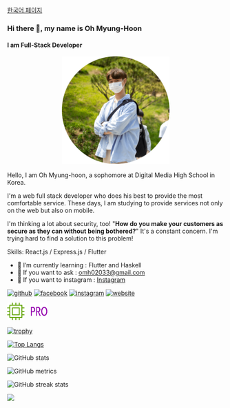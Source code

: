 [한국어 페이지](https://github.com/omh02033/omh02033/blob/main/korea_README.md)
### Hi there 👋, my name is Oh Myung-Hoon
#### I am Full-Stack Developer
<div align="center"><img src="https://raw.githubusercontent.com/omh02033/omh02033/main/images/profile.png" width="250" /></div>

Hello, I am Oh Myung-hoon, a sophomore at Digital Media High School in Korea.

I'm a web full stack developer who does his best to provide the most comfortable service. These days, I am studying to provide services not only on the web but also on mobile.

I'm thinking a lot about security, too! "**How do you make your customers as secure as they can without being bothered?**" It's a constant concern. I'm trying hard to find a solution to this problem!

Skills: React.js / Express.js / Flutter

- 🌱 I’m currently learning : Flutter and Haskell 
- 💬 If you want to ask : omh02033@gmail.com 
- 🤙 If you want to instagram : [Instagram](https://instagram.com/audgns23)


[<img src='https://cdn.jsdelivr.net/npm/simple-icons@3.0.1/icons/github.svg' alt='github' height='40'>](https://github.com/omh02033)  [<img src='https://cdn.jsdelivr.net/npm/simple-icons@3.0.1/icons/facebook.svg' alt='facebook' height='40'>](https://www.facebook.com/omh02033)  [<img src='https://cdn.jsdelivr.net/npm/simple-icons@3.0.1/icons/instagram.svg' alt='instagram' height='40'>](https://www.instagram.com/audgns23/)  [<img src='https://cdn.jsdelivr.net/npm/simple-icons@3.0.1/icons/icloud.svg' alt='website' height='40'>](https://myunghoon.me)  

<a href='https://docs.github.com/en/developers'><img src='https://raw.githubusercontent.com/acervenky/animated-github-badges/master/assets/devbadge.gif' width='40' height='40'></a> <a href='https://github.com/pricing'><img src='https://raw.githubusercontent.com/acervenky/animated-github-badges/master/assets/pro.gif' width='40' height='40'></a> 

[![trophy](https://github-profile-trophy.vercel.app/?username=omh02033)](https://github.com/ryo-ma/github-profile-trophy)

[![Top Langs](https://github-readme-stats.vercel.app/api/top-langs/?username=omh02033)](https://github.com/anuraghazra/github-readme-stats)

![GitHub stats](https://github-readme-stats.vercel.app/api?username=omh02033&show_icons=true)  

![GitHub metrics](https://metrics.lecoq.io/omh02033)  

![GitHub streak stats](https://github-readme-streak-stats.herokuapp.com/?user=omh02033)  

<a href="https://opgc.me/#/users/omh02033" target="_blank"><img src="https://api.opgc.me/githubs/users/omh02033/tag/?theme=basic" /></a>